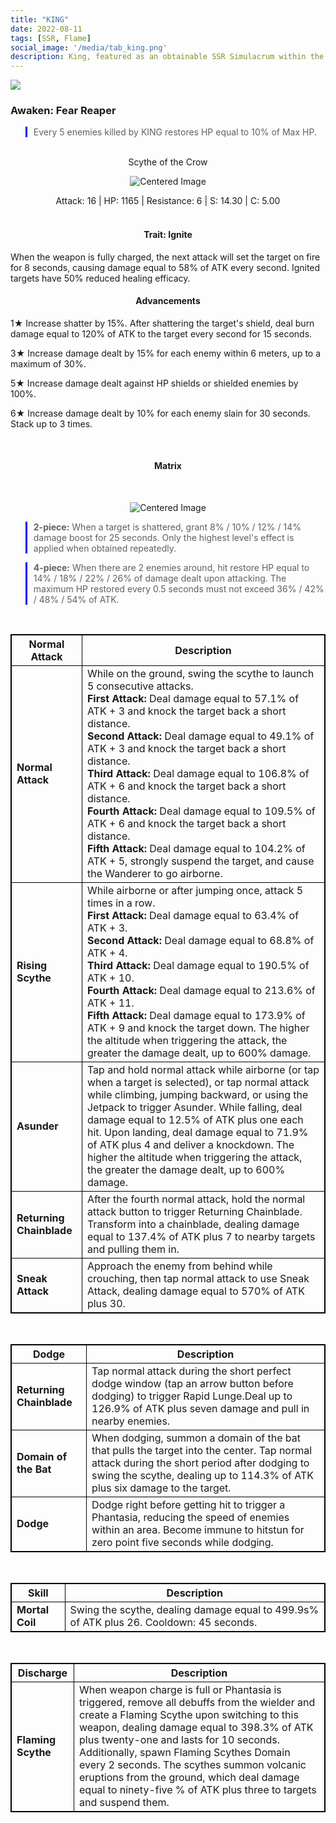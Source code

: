 ```yaml
---
title: "KING"
date: 2022-08-11
tags: [SSR, Flame]
social_image: '/media/tab_king.png'
description: King, featured as an obtainable SSR Simulacrum within the simulacrum system, associated with the weapon Scythe of the Crow.
---
```

![](https://i.postimg.cc/8zswgkJ6/Simulacrum-KING-Awaken.webp)

### Awaken:  Fear Reaper
> Every 5 enemies killed by KING restores HP equal to 10% of Max HP.

</br>

<center>
Scythe of the Crow
</center>
<p align="center">
<img src="https://i.postimg.cc/rsWtcbGx/Icon-Weapon-Scythe-of-the-Crow.webp" alt="Centered Image">
</p>
<center>
Attack: 16 | HP: 1165 | Resistance: 6 | S: 14.30 | C: 5.00
</center>

</br>

<h4 style="text-align: center;">Trait: Ignite</h4>

When the weapon is fully charged, the next attack will set the target on fire for 8 seconds, causing damage equal to 58% of ATK every second. Ignited targets have 50% reduced healing efficacy.



<h4 style="text-align: center;"> Advancements </h4>


1★ Increase shatter by 15%. After shattering the target's shield, deal burn damage equal to 120% of ATK to the target every second for 15 seconds.

3★ Increase damage dealt by 15% for each enemy within 6 meters, up to a maximum of 30%.

5★ Increase damage dealt against HP shields or shielded enemies by 100%.

6★ Increase damage dealt by 10% for each enemy slain for 30 seconds. Stack up to 3 times.


</br>

<h4 style="text-align: center;"> Matrix </h4>

</br>


<p align="center">
    <img src="https://i.postimg.cc/3xYTL9Zj/King-m.png" alt="Centered Image">
</p>

> **2-piece:** When a target is shattered, grant 8% / 10% / 12% / 14% damage boost for 25 seconds. Only the highest level's effect is applied when obtained repeatedly.

> **4-piece:** When there are 2 enemies around, hit restore HP equal to 14% / 18% / 22% / 26% of damage dealt upon attacking. The maximum HP restored every 0.5 seconds must not exceed 36% / 42% / 48% / 54% of ATK.


<style>
table {
    border-collapse: collapse;
}
table, th, td {
   border: 1.5px solid black;
}
blockquote {
    border-left: solid blue;
    padding-left: 10px;
}
</style>

</br>

| Normal Attack | Description |
| --- | --- |
| **Normal Attack** | While on the ground, swing the scythe to launch 5 consecutive attacks. </br> **First Attack:** Deal damage equal to 57.1% of ATK + 3 and knock the target back a short distance. </br> **Second Attack:** Deal damage equal to 49.1% of ATK + 3 and knock the target back a short distance. </br> **Third Attack:** Deal damage equal to 106.8% of ATK + 6 and knock the target back a short distance. </br> **Fourth Attack:** Deal damage equal to 109.5% of ATK + 6 and knock the target back a short distance. </br> **Fifth Attack:** Deal damage equal to 104.2% of ATK + 5, strongly suspend the target, and cause the Wanderer to go airborne. |
| **Rising Scythe** | While airborne or after jumping once, attack 5 times in a row. </br> **First Attack:** Deal damage equal to 63.4% of ATK + 3. </br> **Second Attack:** Deal damage equal to 68.8% of ATK + 4. </br> **Third Attack:** Deal damage equal to 190.5% of ATK + 10. </br> **Fourth Attack:** Deal damage equal to 213.6% of ATK + 11. </br> **Fifth Attack:** Deal damage equal to 173.9% of ATK + 9 and knock the target down. The higher the altitude when triggering the attack, the greater the damage dealt, up to 600% damage. |
| **Asunder** | Tap and hold normal attack while airborne (or tap when a target is selected), or tap normal attack while climbing, jumping backward, or using the Jetpack to trigger Asunder. While falling, deal damage equal to 12.5% of ATK plus one each hit. Upon landing, deal damage equal to 71.9% of ATK plus 4 and deliver a knockdown. The higher the altitude when triggering the attack, the greater the damage dealt, up to 600% damage. |
| **Returning Chainblade** | After the fourth normal attack, hold the normal attack button to trigger Returning Chainblade. Transform into a chainblade, dealing damage equal to 137.4% of ATK plus 7 to nearby targets and pulling them in.
| **Sneak Attack** | Approach the enemy from behind while crouching, then tap normal attack to use Sneak Attack, dealing damage equal to 570% of ATK plus 30. |

</br>

| Dodge | Description |
| --- | --- |
| **Returning Chainblade** | Tap normal attack during the short perfect dodge window (tap an arrow button before dodging) to trigger Rapid Lunge.Deal up to 126.9% of ATK plus seven damage and pull in nearby enemies.
| **Domain of the Bat** | When dodging, summon a domain of the bat that pulls the target into the center. Tap normal attack during the short period after dodging to swing the scythe, dealing up to 114.3% of ATK plus six damage to the target.
| **Dodge** | Dodge right before getting hit to trigger a Phantasia, reducing the speed of enemies within an area. Become immune to hitstun for zero point five seconds while dodging. |

</br>

| Skill | Description |
| --- | --- |
| **Mortal Coil** | Swing the scythe, dealing damage equal to 499.9s% of ATK plus 26. Cooldown: 45 seconds.|

</br>

| Discharge | Description |
| --- | --- |
| **Flaming Scythe** | When weapon charge is full or Phantasia is triggered, remove all debuffs from the wielder and create a Flaming Scythe upon switching to this weapon, dealing damage equal to 398.3% of ATK plus twenty-one and lasts for 10 seconds. Additionally, spawn Flaming Scythes Domain every 2 seconds. The scythes summon volcanic eruptions from the ground, which deal damage equal to ninety-five % of ATK plus three to targets and suspend them. |


